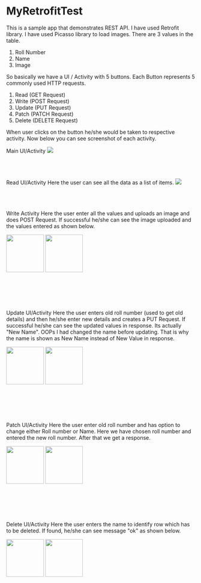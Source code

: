 # MyRetrofitTest
This is a sample app that demonstrates REST API. I have used Retrofit library. I have used Picasso library to load images. There are 3 values in the table.
1. Roll Number
2. Name 
3. Image


So basically we have a UI / Activity with 5 buttons. Each Button represents 5 commonly used HTTP requests.
1. Read (GET Request)
2. Write (POST Request)
3. Update (PUT Request)
4. Patch (PATCH Request)
5. Delete (DELETE Request)

When user clicks on the button he/she would be taken to respective activity.
Now below you can see screenshot of each activity.

Main UI/Activity
![](images/Main%20UI.JPG)
<br><br><br><br>

Read UI/Activity
Here the user can see all the data as a list of items.
![](images/Read%20UI.JPG)
<br><br><br><br>

Write Activity
Here the user enter all the values and uploads an image and does POST Request. If successful he/she can see the image uploaded and the values entered as shown below.
<p float="left">
  <img src="/images/Write UI.jpg" width="100" />
  <img src="/images/Write UI Response.jpg" width="100" /> 
</p>
<br><br><br><br>

Update UI/Activity
Here the user enters old roll number (used to get old details) and then he/she enter new details and creates a PUT Request. If successful he/she can see the updated values in response. Its actually "New Name". OOPs I had changed the name before updating. That is why the name is shown as New Name instead of New Value in response.
<p float="left">
  <img src="/images/Update UI.jpg" width="100" />
  <img src="/images/Update UI Response.jpg" width="100" /> 
</p>
<br><br><br><br>

Patch UI/Activity
Here the user enter old roll number and has option to change either Roll number or Name. Here we have chosen roll number and entered the new roll number. After that we get a response.
<p float="left">
  <img src="/images/Patch UI.jpg" width="100" />
  <img src="/images/Patch UI response.jpg" width="100" /> 
</p>
<br><br><br><br>


Delete UI/Activity
Here the user enters the name to identify row which has to be deleted. If found, he/she can see message "ok" as shown below.
<p float="left">
  <img src="/images/Delete UI.jpg" width="100" />
  <img src="/images/Delete UI response.jpg" width="100" /> 
</p>
